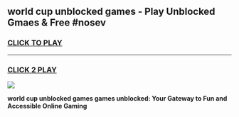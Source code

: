 
## world cup unblocked games - Play Unblocked Gmaes & Free #nosev
<h3>
<a href="https://premium.freeplayer.one?title=world_cup_unblocked_games&ref=03M">CLICK TO PLAY</a></h3>
<hr>

<h3>
<a href="https://premium.freeplayer.one?title=world_cup_unblocked_games&ref=03M">CLICK 2 PLAY</a>
  
</h3>

<a href="https://premium.freeplayer.one?title=world_cup_unblocked_games&ref=03M"><img src="https://clearcache.store/games.png"></a>


**world cup unblocked games games unblocked: Your Gateway to Fun and Accessible Online Gaming**
